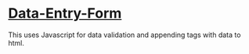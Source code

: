 # [Data-Entry-Form](https://huzefamehidpurwala.github.io/Data-Entry-Form/)

This uses Javascript for data validation and appending tags with data to html.
